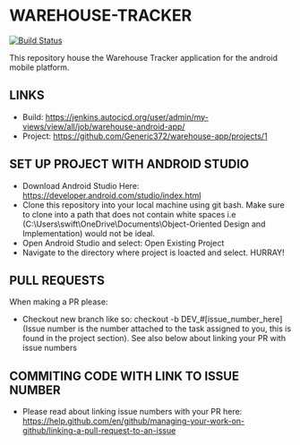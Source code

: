 # WAREHOUSE-TRACKER
[![Build Status](http://jenkins.autocicd.org:8080/buildStatus/icon?job=warehouse-android-app)](http://jenkins.autocicd.org:8080/buildStatus/icon?job=warehouse-android-app/)

This repository house the Warehouse Tracker application for the android mobile platform.

## LINKS
- Build: https://jenkins.autocicd.org/user/admin/my-views/view/all/job/warehouse-android-app/
- Project: https://github.com/Generic372/warehouse-app/projects/1

## SET UP PROJECT WITH ANDROID STUDIO
* Download Android Studio Here: https://developer.android.com/studio/index.html
* Clone this repository into your local machine using git bash.
  Make sure to clone into a path that does not contain white spaces 
  i.e (C:\Users\swift\OneDrive\Documents\Object-Oriented Design and Implementation) would not be ideal.
* Open Android Studio and select: Open Existing Project
* Navigate to the directory where project is loacted and select. HURRAY!

## PULL REQUESTS
When making a PR please:
* Checkout new branch like so: checkout -b DEV_#[issue_number_here]
  (Issue number is the number attached to the task assigned to you,
  this is found in the project section). See also below about linking your PR with issue numbers

## COMMITING CODE WITH LINK TO ISSUE NUMBER
* Please read about linking issue numbers with your PR here: https://help.github.com/en/github/managing-your-work-on-github/linking-a-pull-request-to-an-issue
